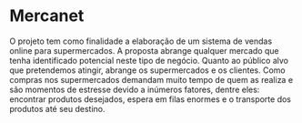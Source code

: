 # Mercanet
O projeto tem como finalidade a elaboração de um sistema de vendas online para supermercados. A proposta abrange qualquer mercado que tenha identificado potencial neste tipo de negócio. Quanto ao público alvo que pretendemos atingir, abrange os supermercados e os clientes. Como compras nos supermercados demandam muito tempo de quem as realiza e são momentos de estresse devido a inúmeros fatores, dentre eles: encontrar produtos desejados, espera em filas enormes e o transporte dos produtos até seu destino.
